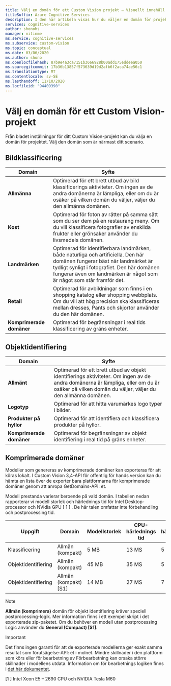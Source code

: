 ```yaml
---
title: Välj en domän för ett Custom Vision projekt – Visuellt innehåll
titleSuffix: Azure Cognitive Services
description: I den här artikeln visas hur du väljer en domän för projektet i Custom Vision Service.
services: cognitive-services
author: shonohs
manager: nitinme
ms.service: cognitive-services
ms.subservice: custom-vision
ms.topic: conceptual
ms.date: 03/06/2020
ms.author: shono
ms.openlocfilehash: 87b9e4a3ca7151b3666928b00add175eddeea050
ms.sourcegitcommit: 17b36b13857f573639d19d2afb6f2aca74ae56c1
ms.translationtype: MT
ms.contentlocale: sv-SE
ms.lasthandoff: 11/10/2020
ms.locfileid: "94409390"
---
```

# <a name="select-a-domain-for-a-custom-vision-project"></a>Välj en domän för ett Custom Vision-projekt

Från bladet inställningar för ditt Custom Vision-projekt kan du välja en domän för projektet. Välj den domän som är närmast ditt scenario.

## <a name="image-classification"></a>Bildklassificering

|Domain|Syfte|
|---|---|
|__Allmänna__| Optimerad för ett brett utbud av bild klassificerings aktiviteter. Om ingen av de andra domänerna är lämpliga, eller om du är osäker på vilken domän du väljer, väljer du den allmänna domänen.|
|__Kost__|Optimerad för foton av rätter på samma sätt som du ser dem på en restaurang meny. Om du vill klassificera fotografier av enskilda frukter eller grönsaker använder du livsmedels domänen.|
|__Landmärken__|Optimerad för identifierbara landmärken, både naturliga och artificiella. Den här domänen fungerar bäst när landmärket är tydligt synligt i fotografiet. Den här domänen fungerar även om landmärken är något som är något som står framför det.|
|__Retail__|Optimerad för avbildningar som finns i en shopping katalog eller shopping webbplats. Om du vill att hög precision ska klassificeras mellan dresses, Pants och skjortor använder du den här domänen.|
|__Komprimerade domäner__| Optimerad för begränsningar i real tids klassificering av gräns enheter.|

## <a name="object-detection"></a>Objektidentifiering

|Domain|Syfte|
|---|---|
|__Allmänt__| Optimerad för ett brett utbud av objekt identifierings aktiviteter. Om ingen av de andra domänerna är lämpliga, eller om du är osäker på vilken domän du väljer, väljer du den allmänna domänen.|
|__Logotyp__|Optimerad för att hitta varumärkes logo typer i bilder.|
|__Produkter på hyllor__|Optimerad för att identifiera och klassificera produkter på hyllor.|
|__Komprimerade domäner__| Optimerad för begränsningar av objekt identifiering i real tid på gräns enheter.|

## <a name="compact-domains"></a>Komprimerade domäner

Modeller som genereras av komprimerade domäner kan exporteras för att köras lokalt. I Custom Vision 3,4-API för offentlig för hands version kan du hämta en lista över de exporter bara plattformarna för komprimerade domäner genom att anropa GetDomains-API: et.

Modell prestanda varierar beroende på vald domän. I tabellen nedan rapporterar vi modell storlek och härlednings tid för Intel Desktop-processor och NVidia GPU \[ 1 \] . De här talen omfattar inte förbehandling och postprocessing tid.

|Uppgift|Domain|Modellstorlek|CPU-härlednings tid|GPU-härlednings tid|
|---|---|---|---|---|
|Klassificering|Allmän (kompakt)|5 MB|13 MS|5 MS|
|Objektidentifiering|Allmän (kompakt)|45 MB|35 MS|5 MS|
|Objektidentifiering|Allmän (kompakt) [S1]|14 MB|27 MS|7 MS|

>[!NOTE]
>__Allmän (komprimera)__ domän för objekt identifiering kräver speciell postprocessing-logik. Mer information finns i ett exempel skript i det exporterade zip-paketet. Om du behöver en modell utan postprocessing Logic använder du __General (Compact) [S1]__.

>[!IMPORTANT]
>Det finns ingen garanti för att de exporterade modellerna ger exakt samma resultat som förutsägelse-API: et i molnet. Mindre skillnader i den plattform som körs eller för bearbetning av Förbearbetning kan orsaka större skillnader i modellens utdata. Information om för bearbetnings logiken finns i [det här dokumentet](quickstarts/image-classification.md).

\[1 \] Intel Xeon E5 – 2690 CPU och NVIDIA Tesla M60
